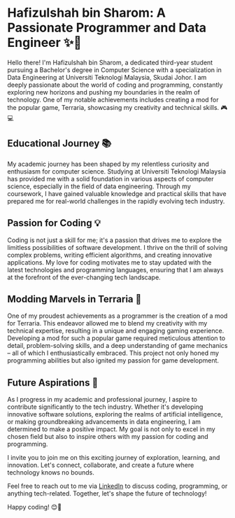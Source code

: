 # Hafizulshah bin Sharom: A Passionate Programmer and Data Engineer ✨🚀

Hello there! I'm Hafizulshah bin Sharom, a dedicated third-year student pursuing a Bachelor's degree in Computer Science with a specialization in Data Engineering at Universiti Teknologi Malaysia, Skudai Johor. I am deeply passionate about the world of coding and programming, constantly exploring new horizons and pushing my boundaries in the realm of technology. One of my notable achievements includes creating a mod for the popular game, Terraria, showcasing my creativity and technical skills. 🎮💻

## Educational Journey 📚

My academic journey has been shaped by my relentless curiosity and enthusiasm for computer science. Studying at Universiti Teknologi Malaysia has provided me with a solid foundation in various aspects of computer science, especially in the field of data engineering. Through my coursework, I have gained valuable knowledge and practical skills that have prepared me for real-world challenges in the rapidly evolving tech industry.

## Passion for Coding 💡

Coding is not just a skill for me; it's a passion that drives me to explore the limitless possibilities of software development. I thrive on the thrill of solving complex problems, writing efficient algorithms, and creating innovative applications. My love for coding motivates me to stay updated with the latest technologies and programming languages, ensuring that I am always at the forefront of the ever-changing tech landscape.

## Modding Marvels in Terraria 🌌

One of my proudest achievements as a programmer is the creation of a mod for Terraria. This endeavor allowed me to blend my creativity with my technical expertise, resulting in a unique and engaging gaming experience. Developing a mod for such a popular game required meticulous attention to detail, problem-solving skills, and a deep understanding of game mechanics – all of which I enthusiastically embraced. This project not only honed my programming abilities but also ignited my passion for game development.

## Future Aspirations 🌟

As I progress in my academic and professional journey, I aspire to contribute significantly to the tech industry. Whether it's developing innovative software solutions, exploring the realms of artificial intelligence, or making groundbreaking advancements in data engineering, I am determined to make a positive impact. My goal is not only to excel in my chosen field but also to inspire others with my passion for coding and programming.

I invite you to join me on this exciting journey of exploration, learning, and innovation. Let's connect, collaborate, and create a future where technology knows no bounds.

Feel free to reach out to me via [LinkedIn](https://linkedin.com/in/https://my.linkedin.com/in/hafizulshah-sharom-5b3b2423b) to discuss coding, programming, or anything tech-related. Together, let's shape the future of technology!

Happy coding! 😊🚀
